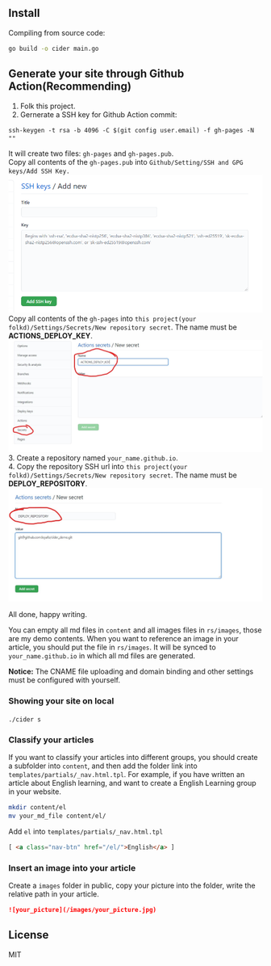 
## Install
Compiling from source code:  
```bash
go build -o cider main.go
```

## Generate your site through Github Action(Recommending)
1. Folk this project.
2. Gernerate a SSH key for Github Action commit:
```
ssh-keygen -t rsa -b 4096 -C $(git config user.email) -f gh-pages -N ""
```
It will create two files: `gh-pages` and `gh-pages.pub`.   
Copy all contents of the `gh-pages.pub` into `Github/Setting/SSH and GPG keys/Add SSH Key.`  
![ssh_public_key](rs/images/ssh_pub.png)   
Copy all contents of the `gh-pages` into `this project(your folkd)/Settings/Secrets/New repository secret`. The name must be **ACTIONS_DEPLOY_KEY**.  
![ssh_private_key](rs/images/ssh_private.jpg)  
3. Create a repository named `your_name.github.io`.    
4. Copy the repository SSH url into `this project(your folkd)/Settings/Secrets/New repository secret`. The name must be **DEPLOY_REPOSITORY**.  
![ssh_repository_url](rs/images/repository_url.jpg)

All done, happy writing.   

You can empty all md files in `content` and all images files in `rs/images`, those are my demo contents. When you want to reference an image in your article, you should put the file in `rs/images`. It will be synced to `your_name.github.io` in which all md files are generated.

**Notice:** The CNAME file uploading and domain binding and other settings must be configured with yourself.  

### Showing your site on local
`./cider s`

### Classify your articles
If you want to classify your articles into different groups, you should create a subfolder into `content`, and then add the folder link into `templates/partials/_nav.html.tpl`. For example, if you have written an article about English learning, and want to create a English Learning group in your website.
```bash
mkdir content/el
mv your_md_file content/el/
```

Add `el` into `templates/partials/_nav.html.tpl`
```html
[ <a class="nav-btn" href="/el/">English</a> ]
```

### Insert an image into your article
Create a `images` folder in public, copy your picture into the folder, write the relative path in your article.
```markdown
![your_picture](/images/your_picture.jpg)
```

## License

MIT

